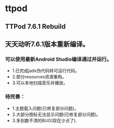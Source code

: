 # ttpod
## TTPod 7.6.1 Rebuild
## 天天动听7.6.1版本重新编译。
### 可以使用最新Android Studio编译通过并运行。
- 1.已完成jadx伪代码转可运行代码。
- 2.部分resources资源重构。
- 3.可以本地扫描音乐并播放。
### 待完善：
- 1.主题载入问题(已修复部分问题)。
- 2.大部分图标无法显示问题(已修复部分问题)。
- 3.多到数不清的BUG(现在少点了).
